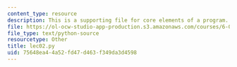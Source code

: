```yaml
---
content_type: resource
description: This is a supporting file for core elements of a program.
file: https://ol-ocw-studio-app-production.s3.amazonaws.com/courses/6-00sc-introduction-to-computer-science-and-programming-spring-2011/75648ea44a52fd47d463f349da3d4598_lec02.py
file_type: text/python-source
resourcetype: Other
title: lec02.py
uid: 75648ea4-4a52-fd47-d463-f349da3d4598
---
```

